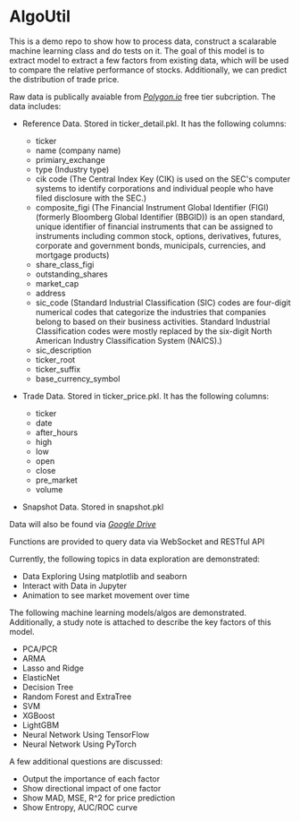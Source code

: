 # AlgoUtil

This is a demo repo to show how to process data, construct a scalarable machine learning class and do tests on it. The goal of this model is to extract model to extract a few factors from existing data, which will be used to compare the relative performance of stocks. Additionally, we can predict the distribution of trade price. 

Raw data is publically avaiable from *[Polygon.io](https://polygon.io/)* free tier subcription. The data includes: 
- Reference Data. Stored in ticker_detail.pkl. It has the following columns: 
    - ticker
    - name (company name)
    - primiary_exchange
    - type (Industry type)
    - cik code (The Central Index Key (CIK) is used on the SEC's computer systems to identify corporations and individual people who have filed disclosure with the SEC.)
    - composite_figi (The Financial Instrument Global Identifier (FIGI) (formerly Bloomberg Global Identifier (BBGID)) is an open standard, unique identifier of financial instruments that can be assigned to instruments including common stock, options, derivatives, futures, corporate and government bonds, municipals, currencies, and mortgage products)
    - share_class_figi
    - outstanding_shares
    - market_cap
    - address
    - sic_code (Standard Industrial Classification (SIC) codes are four-digit numerical codes that categorize the industries that companies belong to based on their business activities. Standard Industrial Classification codes were mostly replaced by the six-digit North American Industry Classification System (NAICS).)
    - sic_description
    - ticker_root
    - ticker_suffix
    - base_currency_symbol
    
- Trade Data. Stored in ticker_price.pkl. It has the following columns: 
    - ticker
    - date
    - after_hours
    - high
    - low
    - open
    - close
    - pre_market
    - volume
- Snapshot Data. Stored in snapshot.pkl

Data will also be found via *[Google Drive](https://drive.google.com/drive/folders/1MbLXsBuGxRpc2FpT7w4tRRhMNtzDj3RH?usp=sharing)*

Functions are provided to query data via WebSocket and RESTful API

Currently, the following topics in data exploration are demonstrated: 
- Data Exploring Using matplotlib and seaborn
- Interact with Data in Jupyter
- Animation to see market movement over time

The following machine learning models/algos are demonstrated. Additionally, a study note is attached to describe the key factors of this model.  
- PCA/PCR
- ARMA
- Lasso and Ridge
- ElasticNet
- Decision Tree
- Random Forest and ExtraTree
- SVM
- XGBoost
- LightGBM
- Neural Network Using TensorFlow
- Neural Network Using PyTorch

A few additional questions are discussed: 
- Output the importance of each factor
- Show directional impact of one factor
- Show MAD, MSE, R^2 for price prediction
- Show Entropy, AUC/ROC curve
